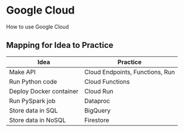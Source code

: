 # Google Cloud

How to use Google Cloud

## Mapping for Idea to Practice

| Idea | Practice |
|------|----------|
| Make API | Cloud Endpoints, Functions, Run |
| Run Python code | Cloud Functions |
| Deploy Docker container | Cloud Run |
| Run PySpark job | Dataproc |
| Store data in SQL | BigQuery |
| Store data in NoSQL | Firestore |
